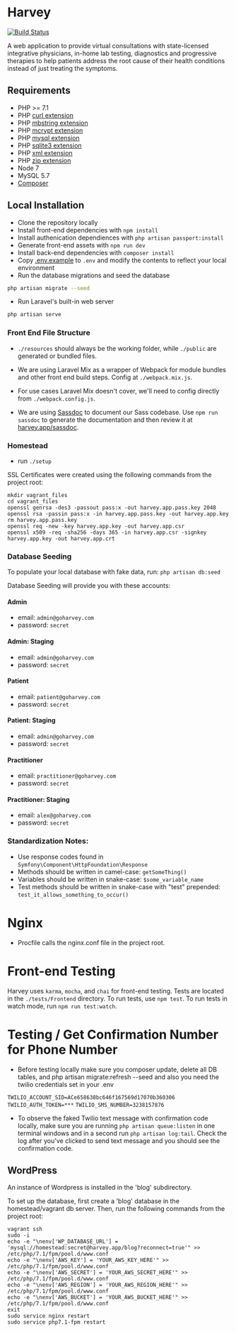 # Harvey

[![Build Status](https://travis-ci.com/HomeHero/harvey.svg?token=t5RVCNcUwCMu8zG3CPHE&branch=master)](https://travis-ci.com/HomeHero/harvey)

A web application to provide virtual consultations with state-licensed integrative physicians, in-home lab testing, diagnostics and progressive therapies to help patients address the root cause of their health conditions instead of just treating the symptoms.

## Requirements
 - PHP >= 7.1
 - PHP [curl extension](http://php.net/manual/en/book.curl.php)
 - PHP [mbstring extension](http://php.net/manual/en/book.mbstring.php)
 - PHP [mcrypt extension](http://php.net/manual/en/book.mcrypt.php)
 - PHP [mysql extension](http://php.net/manual/en/book.mysql.php)
 - PHP [sqlite3 extension](http://php.net/manual/en/book.sqlite3.php)
 - PHP [xml extension](http://php.net/manual/en/book.xml.php)
 - PHP [zip extension](http://php.net/manual/en/book.zip.php)
 - Node 7
 - MySQL 5.7
 - [Composer](https://getcomposer.org/download/)

## Local Installation
 - Clone the repository locally
 - Install front-end dependencies with `npm install`
 - Install authenication dependiences with `php artisan passport:install`
 - Generate front-end assets with `npm run dev`
 - Install back-end dependencies with `composer install`
 - Copy [.env.example](https://github.com/HomeHero/harvey/blob/master/.env.example) to `.env` and modify the contents to reflect your local environment
 - Run the database migrations and seed the database

```bash
php artisan migrate --seed
```

 - Run Laravel's built-in web server
```bash
php artisan serve
```

### Front End File Structure

- `./resources` should always be the working folder, while `./public` are generated or bundled files.

- We are using Laravel Mix as a wrapper of Webpack for module bundles and other front end build steps.  Config at `./webpack.mix.js`.

- For use cases Laravel Mix doesn't cover, we'll need to config directly from `./webpack.config.js`.

- We are using [Sassdoc](http://sassdoc.com/annotations/) to document our Sass codebase. Use `npm run sassdoc` to generate the documentation and then review it at [harvey.app/sassdoc](harvey.app/sassdoc).

### Homestead

- run `./setup`

SSL Certificates were created using the following commands from the project root:

```
mkdir vagrant_files
cd vagrant_files
openssl genrsa -des3 -passout pass:x -out harvey.app.pass.key 2048
openssl rsa -passin pass:x -in harvey.app.pass.key -out harvey.app.key
rm harvey.app.pass.key
openssl req -new -key harvey.app.key -out harvey.app.csr
openssl x509 -req -sha256 -days 365 -in harvey.app.csr -signkey harvey.app.key -out harvey.app.crt
```

### Database Seeding
To populate your local database with fake data, run:
    `php artisan db:seed`

Database Seeding will provide you with these accounts:

#### Admin
- email: `admin@goharvey.com`
- password: `secret`

#### Admin: Staging
- email: `admin@goharvey.com`
- password: `secret`

#### Patient
- email: `patient@goharvey.com`
- password: `secret`

#### Patient: Staging
- email: `admin@goharvey.com`
- password: `secret`

#### Practitioner
- email: `practitioner@goharvey.com`
- password: `secret`

#### Practitioner: Staging
- email: `alex@goharvey.com`
- password: `secret`

### Standardization Notes:
- Use response codes found in `Symfony\Component\HttpFoundation\Response`
- Methods should be written in camel-case: `getSomeThing()`
- Variables should be written in snake-case: `$some_variable_name`
- Test methods should be written in snake-case with "test" prepended: `test_it_allows_something_to_occur()`


# Nginx
- Procfile calls the nginx.conf file in the project root.

# Front-end Testing
Harvey uses `karma`, `mocha`, and `chai` for front-end testing. Tests are located in the `./tests/Frontend` directory. To run tests, use `npm test`. To run tests in watch mode, run `npm run test:watch`. 

# Testing / Get Confirmation Number for Phone Number

* Before testing locally make sure you composer update, delete all DB tables, and php artisan migrate:refresh --seed and also you need the twilio credentials set in your .env

`TWILIO_ACCOUNT_SID=ACe658638bc646f167569d17070b360306`
 `TWILIO_AUTH_TOKEN=***`
 `TWILIO_SMS_NUMBER=3238157876`



* To observe the faked Twilio text message with confirmation code locally, make sure you are running `php artisan queue:listen` in one terminal windows and in a second run `php artisan log:tail`. Check the log after you've clicked to send text message and you should see the confirmation code.

## WordPress
An instance of Wordpress is installed in the 'blog' subdirectory.

To set up the database, first create a 'blog' database in the homestead/vagrant db server.
Then, run the following commands from the project root:

```
vagrant ssh
sudo -i
echo -e "\nenv['WP_DATABASE_URL'] = 'mysql://homestead:secret@harvey.app/blog?reconnect=true'" >> /etc/php/7.1/fpm/pool.d/www.conf
echo -e "\nenv['AWS_KEY'] = 'YOUR_AWS_KEY_HERE'" >> /etc/php/7.1/fpm/pool.d/www.conf
echo -e "\nenv['AWS_SECRET'] = 'YOUR_AWS_SECRET_HERE'" >> /etc/php/7.1/fpm/pool.d/www.conf
echo -e "\nenv['AWS_REGION'] = 'YOUR_AWS_REGION_HERE'" >> /etc/php/7.1/fpm/pool.d/www.conf
echo -e "\nenv['AWS_BUCKET'] = 'YOUR_AWS_BUCKET_HERE'" >> /etc/php/7.1/fpm/pool.d/www.conf
exit
sudo service nginx restart
sudo service php7.1-fpm restart
```
